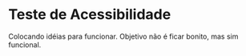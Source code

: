 # Teste de Acessibilidade
Colocando idéias para funcionar. Objetivo não é ficar bonito, mas sim funcional.
